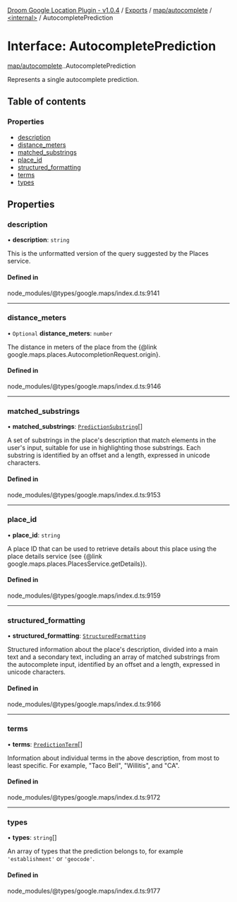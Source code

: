 [Droom Google Location Plugin - v1.0.4](../README.md) / [Exports](../modules.md) / [map/autocomplete](../modules/map_autocomplete.md) / [<internal\>](../modules/map_autocomplete._internal_.md) / AutocompletePrediction

# Interface: AutocompletePrediction

[map/autocomplete](../modules/map_autocomplete.md).[<internal>](../modules/map_autocomplete._internal_.md).AutocompletePrediction

Represents a single autocomplete prediction.

## Table of contents

### Properties

- [description](map_autocomplete._internal_.AutocompletePrediction.md#description)
- [distance\_meters](map_autocomplete._internal_.AutocompletePrediction.md#distance_meters)
- [matched\_substrings](map_autocomplete._internal_.AutocompletePrediction.md#matched_substrings)
- [place\_id](map_autocomplete._internal_.AutocompletePrediction.md#place_id)
- [structured\_formatting](map_autocomplete._internal_.AutocompletePrediction.md#structured_formatting)
- [terms](map_autocomplete._internal_.AutocompletePrediction.md#terms)
- [types](map_autocomplete._internal_.AutocompletePrediction.md#types)

## Properties

### description

• **description**: `string`

This is the unformatted version of the query suggested by the Places
service.

#### Defined in

node_modules/@types/google.maps/index.d.ts:9141

___

### distance\_meters

• `Optional` **distance\_meters**: `number`

The distance in meters of the place from the {@link
google.maps.places.AutocompletionRequest.origin}.

#### Defined in

node_modules/@types/google.maps/index.d.ts:9146

___

### matched\_substrings

• **matched\_substrings**: [`PredictionSubstring`](map_autocomplete._internal_.PredictionSubstring.md)[]

A set of substrings in the place&#39;s description that match elements in
the user&#39;s input, suitable for use in highlighting those substrings.
Each substring is identified by an offset and a length, expressed in
unicode characters.

#### Defined in

node_modules/@types/google.maps/index.d.ts:9153

___

### place\_id

• **place\_id**: `string`

A place ID that can be used to retrieve details about this place using
the place details service (see {@link
google.maps.places.PlacesService.getDetails}).

#### Defined in

node_modules/@types/google.maps/index.d.ts:9159

___

### structured\_formatting

• **structured\_formatting**: [`StructuredFormatting`](map_autocomplete._internal_.StructuredFormatting.md)

Structured information about the place&#39;s description, divided into a
main text and a secondary text, including an array of matched substrings
from the autocomplete input, identified by an offset and a length,
expressed in unicode characters.

#### Defined in

node_modules/@types/google.maps/index.d.ts:9166

___

### terms

• **terms**: [`PredictionTerm`](map_autocomplete._internal_.PredictionTerm.md)[]

Information about individual terms in the above description, from most to
least specific. For example, &quot;Taco Bell&quot;, &quot;Willitis&quot;,
and &quot;CA&quot;.

#### Defined in

node_modules/@types/google.maps/index.d.ts:9172

___

### types

• **types**: `string`[]

An array of types that the prediction belongs to, for example
<code>'establishment'</code> or <code>'geocode'</code>.

#### Defined in

node_modules/@types/google.maps/index.d.ts:9177
